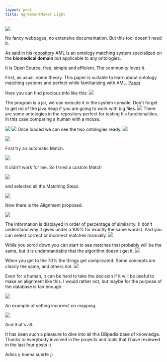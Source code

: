 ```yaml
---
layout: post
title: AgreementMaker Light
---
```


![](https://i.imgur.com/vOmYORr.png)

No fancy webpages, no extensive documentation. But this tool doesn't need it.



As said in his [repository](https://github.com/AgreementMakerLight/AML-Jar)
AML is an ontology matching system specialized on the **biomedical domain** but applicable to any ontologies.

It is Open Source, free, simple and efficient. The community loves it.

First, as usual, some theory. This paper is suitable to learn about ontology matching systems and perfect while familiarizing with AML.
[Paper](https://www.google.es/url?sa=t&rct=j&q=&esrc=s&source=web&cd=2&cad=rja&uact=8&ved=0ahUKEwjGnLDLqITTAhUrB8AKHes7DCAQFggiMAE&url=http%3A%2F%2Fdisi.unitn.it%2F~p2p%2FRelatedWork%2FMatching%2FFeriae_AgreementMakerLight13.pdf&usg=AFQjCNGKpevw9cUiCA6CWDE4DnOJG1CZ1Q&sig2=XAbPW9z6FlsOeTp6asLEAw&bvm=bv.151325232,d.ZGg)

Here you can find precious info like this:
![](https://i.imgur.com/3pjNsa8.png)

The program is a jar, we can execute it in the system console. Don't forget to get rid of the java heap if you are going to work with big files.
![](https://i.imgur.com/jSSgeee.png)
There are some ontologies in the repository perfect for testing his functionalities.
In this case comparing a human with a mouse.

![](https://i.imgur.com/niO3tik.png)
![](https://i.imgur.com/yi3M3vo.png)
Once loaded we can see the two ontologies ready.
![](https://i.imgur.com/RlHGz1u.png)

![](https://i.imgur.com/bHWb0Sf.png)

First try an automatic Match.

![](https://i.imgur.com/JRlj3ho.png)

It didn't work for me. So I tried a custom Match

![](https://i.imgur.com/a4B4YdH.png)

and selected all the Matching Steps.

![](https://i.imgur.com/CEsmBQ1.png)

Now there is the Alignment proposed.

![](https://i.imgur.com/95ajzSS.png)

The information is displayed in order of percentage of similarity. (I don't understand why it gives under a 100% for exactly the same words).
And you can select correct or incorrect matches manually.
![](https://i.imgur.com/1fjovZH.png)

While you scroll down you can start to see matches that probably will be the same, but it is understandable that the algorithm doesn't get it.
![](https://i.imgur.com/13jnIrU.png)

When you get to the 70% the things get complicated. Some concepts are clearly the same, and others not.
![](https://i.imgur.com/sNddvUw.png)

Even for a human, it can be hard to take the decision if it will be useful to make an alignment like this. I would rather not, but maybe for the purpose of the database is fair enough.

![](https://i.imgur.com/tyQCa2S.png)

An example of setting incorrect on mapping.

![](https://i.imgur.com/lgZCUpA.png)

And that's all.

It has been such a pleasure to dive into all this DBpedia base of knowledge.
Thanks to everybody involved in the projects and tools that I have reviewed in the last four posts :)

Adios y buena suerte ;)
